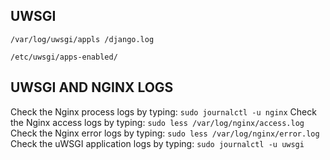## UWSGI

`/var/log/uwsgi/appls
/django.log`

`/etc/uwsgi/apps-enabled/`

## UWSGI AND NGINX LOGS

Check the Nginx process logs by typing: `sudo journalctl -u nginx`
Check the Nginx access logs by typing: `sudo less /var/log/nginx/access.log`
Check the Nginx error logs by typing: `sudo less /var/log/nginx/error.log`
Check the uWSGI application logs by typing: `sudo journalctl -u uwsgi`